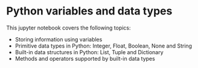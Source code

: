 # Python variables and data types
This jupyter notebook covers the following topics:  
- Storing information using variables 
- Primitive data types in Python: Integer, Float, Boolean, None and String 
- Built-in data structures in Python: List, Tuple and Dictionary 
- Methods and operators supported by built-in data types
